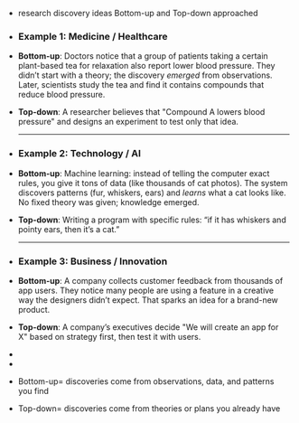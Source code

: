 - research discovery ideas Bottom-up and Top-down approached
- ### **Example 1: Medicine / Healthcare**
- **Bottom-up**: Doctors notice that a group of patients taking a certain plant-based tea for relaxation also report lower blood pressure. They didn’t start with a theory; the discovery *emerged* from observations. Later, scientists study the tea and find it contains compounds that reduce blood pressure.
- **Top-down**: A researcher believes that "Compound A lowers blood pressure" and designs an experiment to test only that idea.
  
  ---
- ### **Example 2: Technology / AI**
- **Bottom-up**: Machine learning: instead of telling the computer exact rules, you give it tons of data (like thousands of cat photos). The system discovers patterns (fur, whiskers, ears) and *learns* what a cat looks like. No fixed theory was given; knowledge emerged.
- **Top-down**: Writing a program with specific rules: “if it has whiskers and pointy ears, then it’s a cat.”
  
  ---
- ### **Example 3: Business / Innovation**
- **Bottom-up**: A company collects customer feedback from thousands of app users. They notice many people are using a feature in a creative way the designers didn’t expect. That sparks an idea for a brand-new product.
- **Top-down**: A company’s executives decide "We will create an app for X" based on strategy first, then test it with users.
-
-
- Bottom-up= discoveries come from observations, data, and patterns you find
- Top-down= discoveries come from theories or plans you already have